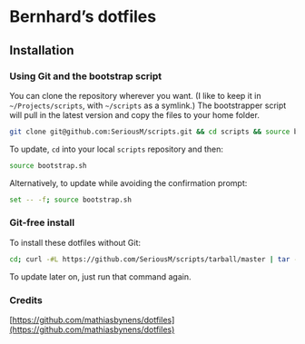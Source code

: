 # Bernhard’s dotfiles

## Installation

### Using Git and the bootstrap script

You can clone the repository wherever you want. (I like to keep it in `~/Projects/scripts`, with `~/scripts` as a symlink.) The bootstrapper script will pull in the latest version and copy the files to your home folder.

```bash
git clone git@github.com:SeriousM/scripts.git && cd scripts && source bootstrap.sh;cd ..;rm -rf scripts
```

To update, `cd` into your local `scripts` repository and then:

```bash
source bootstrap.sh
```

Alternatively, to update while avoiding the confirmation prompt:

```bash
set -- -f; source bootstrap.sh
```

### Git-free install

To install these dotfiles without Git:

```bash
cd; curl -#L https://github.com/SeriousM/scripts/tarball/master | tar -xzv --strip-components 1 --exclude={README.md,bootstrap.sh}
```

To update later on, just run that command again.

### Credits
[https://github.com/mathiasbynens/dotfiles](https://github.com/mathiasbynens/dotfiles)
